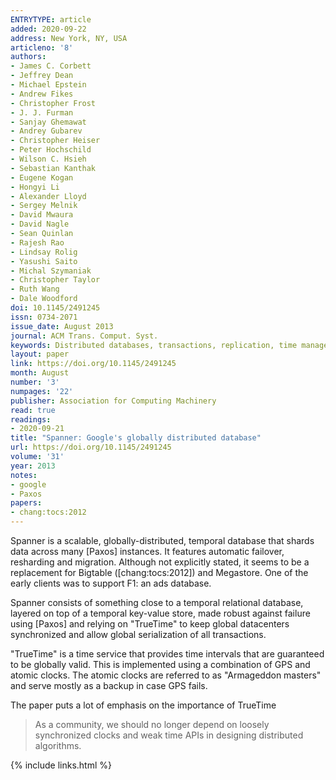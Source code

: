 ```yaml
---
ENTRYTYPE: article
added: 2020-09-22
address: New York, NY, USA
articleno: '8'
authors:
- James C. Corbett
- Jeffrey Dean
- Michael Epstein
- Andrew Fikes
- Christopher Frost
- J. J. Furman
- Sanjay Ghemawat
- Andrey Gubarev
- Christopher Heiser
- Peter Hochschild
- Wilson C. Hsieh
- Sebastian Kanthak
- Eugene Kogan
- Hongyi Li
- Alexander Lloyd
- Sergey Melnik
- David Mwaura
- David Nagle
- Sean Quinlan
- Rajesh Rao
- Lindsay Rolig
- Yasushi Saito
- Michal Szymaniak
- Christopher Taylor
- Ruth Wang
- Dale Woodford
doi: 10.1145/2491245
issn: 0734-2071
issue_date: August 2013
journal: ACM Trans. Comput. Syst.
keywords: Distributed databases, transactions, replication, time management, concurrency control
layout: paper
link: https://doi.org/10.1145/2491245
month: August
number: '3'
numpages: '22'
publisher: Association for Computing Machinery
read: true
readings:
- 2020-09-21
title: "Spanner: Google's globally distributed database"
url: https://doi.org/10.1145/2491245
volume: '31'
year: 2013
notes:
- google
- Paxos
papers:
- chang:tocs:2012
---
```


Spanner is a scalable, globally-distributed, temporal database that shards data
across many [Paxos] instances.  It features automatic failover, resharding and
migration.
Although not explicitly stated, it seems to be a replacement for Bigtable
([chang:tocs:2012]) and Megastore.
One of the early clients was to support F1: an ads database.

Spanner consists of something close to a temporal relational database,
layered on top of a temporal key-value store, made robust against failure
using [Paxos] and relying on "TrueTime" to keep global datacenters synchronized
and allow global serialization of all transactions.

"TrueTime" is a time service that provides time intervals that are guaranteed
to be globally valid.
This is implemented using a combination of GPS and atomic clocks.
The atomic clocks are referred to as "Armageddon masters" and serve mostly as
a backup in case GPS fails.

The paper puts a lot of emphasis on the importance of TrueTime

> As a community, we should no longer depend on loosely synchronized clocks and
> weak time APIs in designing distributed algorithms.

{% include links.html %}
